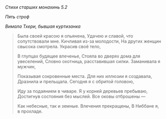 *Стихи старших монахинь 5\.2*

*Пять строф*

*Вимала Тхери, бывшая куртизанка*

> Была своей красою я опьянена,
> Удачею и славой, что сопутствовали мне\.
> Кичливая из\-за молодости,
> На других женщин свысока смотрела\.
> Украсив своё тело,
>
> В глупцах будящее влеченье,
> Стояла во дверях дома для увеселений,
> Словно охотница, расставившая силки\.
> Заманивала я мужчин,
>
> Показывая сокровенные места\.
> Для них иллюзии я создавала,
> Дразнила и прельщала\.
> Сегодня я с обритой головою,
>
> Иду за подаянием в чиваре\.
> Я у корней деревьев пребываю,
> Достигнув состояния без мыслей\.
> Все оковы отброшены —
>
> Как небесные, так и земные\.
> Влечения прекращены,
> В Ниббане я, в прохладе\.